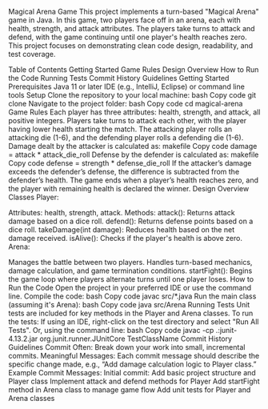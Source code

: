 Magical Arena Game
This project implements a turn-based "Magical Arena" game in Java. In this game, two players face off in an arena, each with health, strength, and attack attributes. The players take turns to attack and defend, with the game continuing until one player's health reaches zero. This project focuses on demonstrating clean code design, readability, and test coverage.

Table of Contents
Getting Started
Game Rules
Design Overview
How to Run the Code
Running Tests
Commit History Guidelines
Getting Started
Prerequisites
Java 11 or later
IDE (e.g., IntelliJ, Eclipse) or command line tools
Setup
Clone the repository to your local machine:
bash
Copy code
git clone <repository-url>
Navigate to the project folder:
bash
Copy code
cd magical-arena
Game Rules
Each player has three attributes: health, strength, and attack, all positive integers.
Players take turns to attack each other, with the player having lower health starting the match.
The attacking player rolls an attacking die (1-6), and the defending player rolls a defending die (1-6).
Damage dealt by the attacker is calculated as:
makefile
Copy code
damage = attack * attack_die_roll
Defense by the defender is calculated as:
makefile
Copy code
defense = strength * defense_die_roll
If the attacker’s damage exceeds the defender’s defense, the difference is subtracted from the defender’s health.
The game ends when a player’s health reaches zero, and the player with remaining health is declared the winner.
Design Overview
Classes
Player:

Attributes: health, strength, attack.
Methods:
attack(): Returns attack damage based on a dice roll.
defend(): Returns defense points based on a dice roll.
takeDamage(int damage): Reduces health based on the net damage received.
isAlive(): Checks if the player's health is above zero.
Arena:

Manages the battle between two players.
Handles turn-based mechanics, damage calculation, and game termination conditions.
startFight(): Begins the game loop where players alternate turns until one player loses.
How to Run the Code
Open the project in your preferred IDE or use the command line.
Compile the code:
bash
Copy code
javac src/*.java
Run the main class (assuming it's Arena):
bash
Copy code
java src/Arena
Running Tests
Unit tests are included for key methods in the Player and Arena classes.
To run the tests:
If using an IDE, right-click on the test directory and select "Run All Tests".
Or, using the command line:
bash
Copy code
javac -cp .:junit-4.13.2.jar org.junit.runner.JUnitCore TestClassName
Commit History Guidelines
Commit Often: Break down your work into small, incremental commits.
Meaningful Messages: Each commit message should describe the specific change made, e.g., “Add damage calculation logic to Player class.”
Example Commit Messages:
Initial commit: Add basic project structure and Player class
Implement attack and defend methods for Player
Add startFight method in Arena class to manage game flow
Add unit tests for Player and Arena classes

